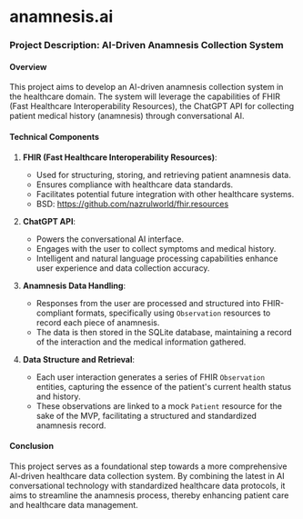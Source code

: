 # anamnesis.ai

### Project Description: AI-Driven Anamnesis Collection System

#### Overview

This project aims to develop an AI-driven anamnesis collection system in the
healthcare domain. The system will leverage the capabilities of FHIR (Fast
Healthcare Interoperability Resources), the ChatGPT API for collecting patient
medical history (anamnesis) through conversational AI.

#### Technical Components

1. **FHIR (Fast Healthcare Interoperability Resources)**:

   - Used for structuring, storing, and retrieving patient anamnesis data.
   - Ensures compliance with healthcare data standards.
   - Facilitates potential future integration with other healthcare systems.
   - BSD: https://github.com/nazrulworld/fhir.resources

2. **ChatGPT API**:

   - Powers the conversational AI interface.
   - Engages with the user to collect symptoms and medical history.
   - Intelligent and natural language processing capabilities enhance user
     experience and data collection accuracy.

3. **Anamnesis Data Handling**:

   - Responses from the user are processed and structured into FHIR-compliant
     formats, specifically using `Observation` resources to record each piece of
     anamnesis.
   - The data is then stored in the SQLite database, maintaining a record of the
     interaction and the medical information gathered.

4. **Data Structure and Retrieval**:

   - Each user interaction generates a series of FHIR `Observation` entities,
     capturing the essence of the patient's current health status and history.
   - These observations are linked to a mock `Patient` resource for the sake of
     the MVP, facilitating a structured and standardized anamnesis record.

#### Conclusion

This project serves as a foundational step towards a more comprehensive
AI-driven healthcare data collection system. By combining the latest in AI
conversational technology with standardized healthcare data protocols, it aims
to streamline the anamnesis process, thereby enhancing patient care and
healthcare data management.
